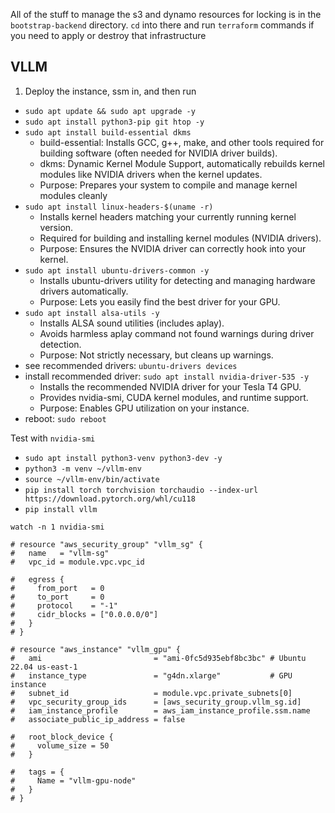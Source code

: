 All of the stuff to manage the s3 and dynamo resources for locking is in the `bootstrap-backend` directory. `cd` into there and run `terraform` commands if you need to apply or destroy that infrastructure

## VLLM

1. Deploy the instance, ssm in, and then run

- `sudo apt update && sudo apt upgrade -y`
- `sudo apt install python3-pip git htop -y`
- `sudo apt install build-essential dkms`
  - build-essential: Installs GCC, g++, make, and other tools required for building software (often needed for NVIDIA driver builds).
  - dkms: Dynamic Kernel Module Support, automatically rebuilds kernel modules like NVIDIA drivers when the kernel updates.
  - Purpose: Prepares your system to compile and manage kernel modules cleanly
- `sudo apt install linux-headers-$(uname -r)`
  - Installs kernel headers matching your currently running kernel version.
  - Required for building and installing kernel modules (NVIDIA drivers).
  - Purpose: Ensures the NVIDIA driver can correctly hook into your kernel.
- `sudo apt install ubuntu-drivers-common -y`
  - Installs ubuntu-drivers utility for detecting and managing hardware drivers automatically.
  - Purpose: Lets you easily find the best driver for your GPU.
- `sudo apt install alsa-utils -y`
  - Installs ALSA sound utilities (includes aplay).
  - Avoids harmless aplay command not found warnings during driver detection.
  - Purpose: Not strictly necessary, but cleans up warnings.
- see recommended drivers: `ubuntu-drivers devices`
- install recommended driver: `sudo apt install nvidia-driver-535 -y`
  - Installs the recommended NVIDIA driver for your Tesla T4 GPU.
  - Provides nvidia-smi, CUDA kernel modules, and runtime support.
  - Purpose: Enables GPU utilization on your instance.
- reboot: `sudo reboot`

Test with `nvidia-smi`

- `sudo apt install python3-venv python3-dev -y`
- `python3 -m venv ~/vllm-env`
- `source ~/vllm-env/bin/activate`
- `pip install torch torchvision torchaudio --index-url https://download.pytorch.org/whl/cu118`
- `pip install vllm`

`watch -n 1 nvidia-smi`

```
# resource "aws_security_group" "vllm_sg" {
#   name   = "vllm-sg"
#   vpc_id = module.vpc.vpc_id

#   egress {
#     from_port   = 0
#     to_port     = 0
#     protocol    = "-1"
#     cidr_blocks = ["0.0.0.0/0"]
#   }
# }

# resource "aws_instance" "vllm_gpu" {
#   ami                         = "ami-0fc5d935ebf8bc3bc" # Ubuntu 22.04 us-east-1
#   instance_type               = "g4dn.xlarge"           # GPU instance
#   subnet_id                   = module.vpc.private_subnets[0]
#   vpc_security_group_ids      = [aws_security_group.vllm_sg.id]
#   iam_instance_profile        = aws_iam_instance_profile.ssm.name
#   associate_public_ip_address = false

#   root_block_device {
#     volume_size = 50
#   }

#   tags = {
#     Name = "vllm-gpu-node"
#   }
# }
```
